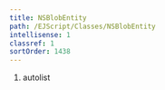 ```yaml
---
title: NSBlobEntity
path: /EJScript/Classes/NSBlobEntity
intellisense: 1
classref: 1
sortOrder: 1438
---
```







1. autolist

